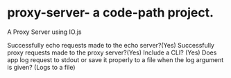 # proxy-server- a code-path project.
A Proxy Server using IO.js

Successfully echo requests made to the echo server?(Yes)
Successfully proxy requests made to the proxy server?(Yes)
Include a CLI? (Yes)
Does app log request to stdout or save it properly to a file when the log argument is given? (Logs to a file)
